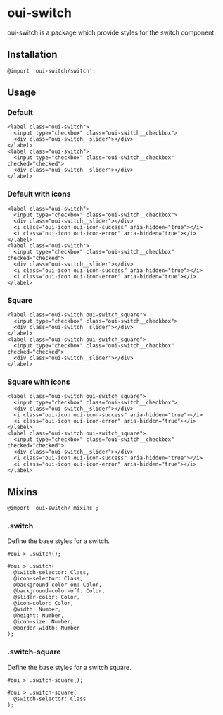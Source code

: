 # oui-switch

<component-status cx-design="partial" ux="rc"></component-status>

oui-switch is a package which provide styles for the switch component.

## Installation

```less
@import 'oui-switch/switch';
```

## Usage

### Default

```html:preview
<label class="oui-switch">
  <input type="checkbox" class="oui-switch__checkbox">
  <div class="oui-switch__slider"></div>
</label>
<label class="oui-switch">
  <input type="checkbox" class="oui-switch__checkbox" checked="checked">
  <div class="oui-switch__slider"></div>
</label>
```
### Default with icons

```html:preview
<label class="oui-switch">
  <input type="checkbox" class="oui-switch__checkbox">
  <div class="oui-switch__slider"></div>
  <i class="oui-icon oui-icon-success" aria-hidden="true"></i>
  <i class="oui-icon oui-icon-error" aria-hidden="true"></i>
</label>
<label class="oui-switch">
  <input type="checkbox" class="oui-switch__checkbox" checked="checked">
  <div class="oui-switch__slider"></div>
  <i class="oui-icon oui-icon-success" aria-hidden="true"></i>
  <i class="oui-icon oui-icon-error" aria-hidden="true"></i>
</label>
```

### Square

```html:preview
<label class="oui-switch oui-switch_square">
  <input type="checkbox" class="oui-switch__checkbox">
  <div class="oui-switch__slider"></div>
</label>
<label class="oui-switch oui-switch_square">
  <input type="checkbox" class="oui-switch__checkbox" checked="checked">
  <div class="oui-switch__slider"></div>
</label>
```
### Square with icons

```html:preview
<label class="oui-switch oui-switch_square">
  <input type="checkbox" class="oui-switch__checkbox">
  <div class="oui-switch__slider"></div>
  <i class="oui-icon oui-icon-success" aria-hidden="true"></i>
  <i class="oui-icon oui-icon-error" aria-hidden="true"></i>
</label>
<label class="oui-switch oui-switch_square">
  <input type="checkbox" class="oui-switch__checkbox" checked="checked">
  <div class="oui-switch__slider"></div>
  <i class="oui-icon oui-icon-success" aria-hidden="true"></i>
  <i class="oui-icon oui-icon-error" aria-hidden="true"></i>
</label>
```

## Mixins

```less
@import 'oui-switch/_mixins';
```

### .switch

Define the base styles for a switch.

```less
#oui > .switch();
```

```less
#oui > .switch(
  @switch-selector: Class,
  @icon-selector: Class,
  @background-color-on: Color,
  @background-color-off: Color,
  @slider-color: Color,
  @icon-color: Color,
  @width: Number,
  @height: Number,
  @icon-size: Number,
  @border-width: Number
);
```

### .switch-square

Define the base styles for a switch square.

```less
#oui > .switch-square();
```

```less
#oui > .switch-square(
  @switch-selector: Class
);
```
